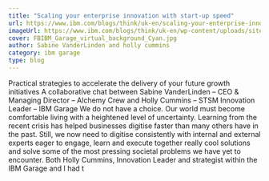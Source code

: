 ```yaml
---
title: "Scaling your enterprise innovation with start-up speed"
url: https://www.ibm.com/blogs/think/uk-en/scaling-your-enterprise-innovation-with-start-up-speed/
imageUrl: https://www.ibm.com/blogs/think/uk-en/wp-content/uploads/sites/27/2021/04/FBIBM_Garage_virtual_background_Cyan.jpg
cover: FBIBM_Garage_virtual_background_Cyan.jpg
author: Sabine VanderLinden and holly cummins
category: ibm garage
type: blog
---
```


Practical strategies to accelerate the delivery of your future growth initiatives A collaborative chat between Sabine VanderLinden – CEO & Managing Director – Alchemy Crew and Holly Cummins – STSM Innovation Leader – IBM Garage We do not have a choice. Our world must become comfortable living with a heightened level of uncertainty. Learning from the recent crisis has helped businesses digitise faster than many others have in the past. Still, we now need to digitise consistently with internal and external experts eager to engage, learn and execute together really cool solutions and solve some of the most pressing societal problems we have yet to encounter. Both Holly Cummins, Innovation Leader and strategist within the IBM Garage and I had t
